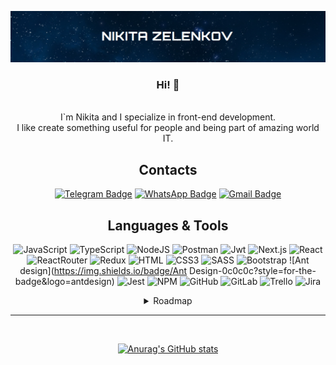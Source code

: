 ![zelenkov4462 GitHub Banner](https://github.com/zelenkov4462/zelenkov4462/blob/main/assets/new.png)

<div align="center">

### Hi! :wave:

<br/>
I`m Nikita and I specialize in front-end development.
<br>
I like create something useful for people and being part of amazing world IT.

## Contacts

[![Telegram Badge](https://img.shields.io/badge/-Telegram-0c0c0c?style=for-the-badge&logo=telegram)](https://t.me/wtfr52)
[![WhatsApp Badge](https://img.shields.io/badge/-WhatsApp-0c0c0c?style=for-the-badge&logo=whatsapp)](https://api.whatsapp.com/send?phone=79149458013) [![Gmail Badge](https://img.shields.io/badge/-Gmail-0c0c0c?style=for-the-badge&logo=gmail)](mailto:zelenkov4462@gmail.com)

## Languages & Tools

![JavaScript](https://img.shields.io/badge/-JavaScript-0c0c0c?style=for-the-badge&logo=javascript) 
![TypeScript](https://img.shields.io/badge/-typeScript-0c0c0c?style=for-the-badge&logo=typescript) 
![NodeJS](https://img.shields.io/badge/-Node.JS-0c0c0c?style=for-the-badge&logo=node.js) 
![Postman](https://img.shields.io/badge/postman-0c0c0c?style=for-the-badge&logo=postman)
![Jwt](https://img.shields.io/badge/JWT-0c0c0c?style=for-the-badge&logo=jsonwebtokens)
![Next.js](https://img.shields.io/badge/-Next.JS-0c0c0c?style=for-the-badge&logo=next.js)
![React](https://img.shields.io/badge/-React-0c0c0c?style=for-the-badge&logo=react) 
![ReactRouter](https://img.shields.io/badge/React_Router-0c0c0c?style=for-the-badge&logo=react-router)
![Redux](https://img.shields.io/badge/-Redux-0c0c0c?style=for-the-badge&logo=redux&logoColor=D74DF3) 
![HTML](https://img.shields.io/badge/-html5-0c0c0c?style=for-the-badge&logo=html5)
![CSS3](https://img.shields.io/badge/-CSS3-0c0c0c?style=for-the-badge&logo=css3&logoColor=64A0E6) 
![SASS](https://img.shields.io/badge/-sass-0c0c0c?style=for-the-badge&logo=sass)
![Bootstrap](https://img.shields.io/badge/Bootstrap-0c0c0c?style=for-the-badge&logo=bootstrap) 
![Ant design](https://img.shields.io/badge/Ant Design-0c0c0c?style=for-the-badge&logo=antdesign)
![Jest](https://img.shields.io/badge/-jest-0c0c0c?style=for-the-badge&logo=jest&logoColor=FD7081)
![NPM](https://img.shields.io/badge/-npm-0c0c0c?style=for-the-badge&logo=npm) 
![GitHub](https://img.shields.io/badge/-github-0c0c0c?style=for-the-badge&logo=github) 
![GitLab](https://img.shields.io/badge/-gitlab-0c0c0c?style=for-the-badge&logo=gitLab) 
![Trello](https://img.shields.io/badge/-trello-0c0c0c?style=for-the-badge&logo=trello&logoColor=66A1E7) 
![Jira](https://img.shields.io/badge/-jira-0c0c0c?style=for-the-badge&logo=jira&logoColor=2170CC)



<details>
<summary>Roadmap</summary>
<br>

![Angular](https://img.shields.io/badge/-angular-0c0c0c?style=for-the-badge&logo=angular&logoColor=FC0221) 
![Vue](https://img.shields.io/badge/-Vue-0c0c0c?style=for-the-badge&logo=Vue.JS)
![MobX](https://img.shields.io/badge/-MobX-0c0c0c?style=for-the-badge&logo=MobX)
![express](https://img.shields.io/badge/-express-0c0c0c?style=for-the-badge&logo=express)
![MongoDB](https://img.shields.io/badge/-mongodb-0c0c0c?style=for-the-badge&logo=mongodb)
![PostgreSQL](https://img.shields.io/badge/-Postgresql-0c0c0c?style=for-the-badge&logo=postgresql)
![NgRx](https://img.shields.io/badge/-NgRx-0c0c0c?style=for-the-badge&logo=reactivex&logoColor=990DB6)
![React Native](https://img.shields.io/badge/-ReactNative-0c0c0c?style=for-the-badge&logo=react)
![Docker](https://img.shields.io/badge/-Docker-0c0c0c?style=for-the-badge&logo=docker)
![Netlify](https://img.shields.io/badge/-Netlify-0c0c0c?style=for-the-badge&logo=netlify)
![Heroku](https://img.shields.io/badge/-heroku-0c0c0c?style=for-the-badge&logo=heroku&logoColor=B25AFF)

<br>

</details>

---

<br>

[![Anurag's GitHub stats](https://github-readme-stats.vercel.app/api?username=zelenkov4462&hide=issues&count_private=true&show_icons=true&theme=dark)](https://github.com/zelenkov4462)

[//]: # (![]&#40;https://komarev.com/ghpvc/?username=zelenkov4462&style=for-the-badge&color=blue&#41;)

</div>

